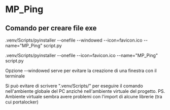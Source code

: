 # MP_Ping
 
## Comando per creare file exe
.venv/Scripts/pyinstaller --onefile --windowed --icon=favicon.ico --name="MP_Ping" script.py

.venv/Scripts/pyinstaller --onefile --icon=favicon.ico --name="MP_Ping" script.py

Opzione --windowed serve per evitare la creazione di una finestra con il terminale

Si può evitare di scrivere ".venv/Scripts/" per eseguire il comando nell'ambiente globale del PC anziché nell'ambiente virtuale del progetto.
PS. Ambiente virtuale sembra avere problemi con l'import di alcune librerie (tra cui portalocker)